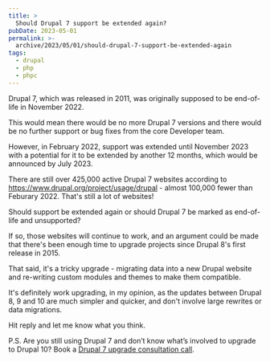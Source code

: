 ```yaml
---
title: >
  Should Drupal 7 support be extended again?
pubDate: 2023-05-01
permalink: >-
  archive/2023/05/01/should-drupal-7-support-be-extended-again
tags:
  - drupal
  - php
  - phpc
---
```


Drupal 7, which was released in 2011, was originally supposed to be end-of-life in November 2022.

This would mean there would be no more Drupal 7 versions and there would be no further support or bug fixes from the core Developer team.

However, in February 2022, support was extended until November 2023 with a potential for it to be extended by another 12 months, which would be announced by July 2023.

There are still over 425,000 active Drupal 7 websites according to <https://www.drupal.org/project/usage/drupal> - almost 100,000 fewer than Feburary 2022. That's still a lot of websites!

Should support be extended again or should Drupal 7 be marked as end-of-life and unsupported?

If so, those websites will continue to work, and an argument could be made that there's been enough time to upgrade projects since Drupal 8's first release in 2015.

That said, it's a tricky upgrade - migrating data into a new Drupal website and re-writing custom modules and themes to make them compatible.

It's definitely work upgrading, in my opinion, as the updates between Drupal 8, 9 and 10 are much simpler and quicker, and don't involve large rewrites or data migrations.

Hit reply and let me know what you think.

P.S. Are you still using Drupal 7 and don’t know what’s involved to upgrade to Drupal 10? Book a [Drupal 7 upgrade consultation call](https://www.oliverdavies.uk/call).
